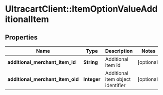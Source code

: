 # UltracartClient::ItemOptionValueAdditionalItem

## Properties
Name | Type | Description | Notes
------------ | ------------- | ------------- | -------------
**additional_merchant_item_id** | **String** | Additional item id | [optional] 
**additional_merchant_item_oid** | **Integer** | Additional item object identifier | [optional] 


